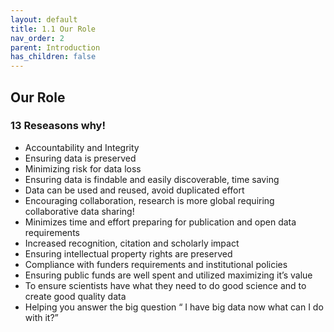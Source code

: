 ```yaml
---
layout: default
title: 1.1 Our Role
nav_order: 2
parent: Introduction
has_children: false
---
```



## Our Role

### 13 Reseasons why! 
- Accountability and Integrity
- Ensuring data is preserved 
- Minimizing risk for data loss
- Ensuring data is findable and easily discoverable, time saving 
- Data can be used and reused, avoid duplicated effort
- Encouraging collaboration, research is more global requiring collaborative data sharing!
- Minimizes time and effort preparing for publication and open data requirements  
- Increased recognition, citation and scholarly impact
- Ensuring intellectual property rights are preserved
- Compliance with funders requirements and institutional policies
- Ensuring public funds are well spent and utilized maximizing it’s value 
- To ensure scientists have what they need to do good science and to create good quality data 
- Helping you answer the big question “ I have big data now what can I do with it?” 
